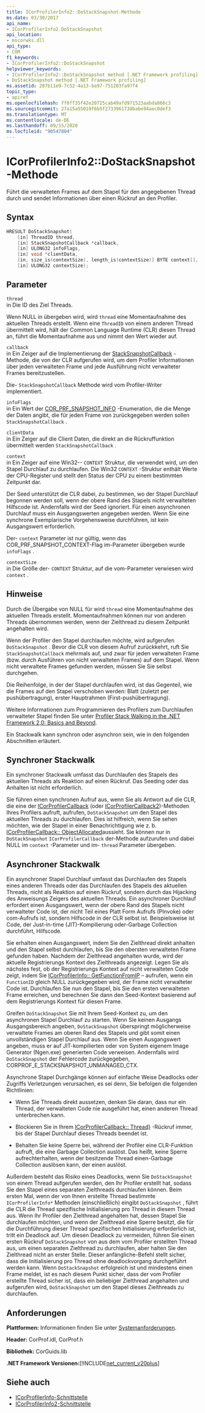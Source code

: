 ```yaml
---
title: ICorProfilerInfo2::DoStackSnapshot-Methode
ms.date: 03/30/2017
api_name:
- ICorProfilerInfo2.DoStackSnapshot
api_location:
- mscorwks.dll
api_type:
- COM
f1_keywords:
- ICorProfilerInfo2::DoStackSnapshot
helpviewer_keywords:
- ICorProfilerInfo2::DoStackSnapshot method [.NET Framework profiling]
- DoStackSnapshot method [.NET Framework profiling]
ms.assetid: 287b11e9-7c52-4a13-ba97-751203fa97f4
topic_type:
- apiref
ms.openlocfilehash: ff0ff35f42e20725cab49afd971523aabda866c3
ms.sourcegitcommit: 27a15a55019f6b5f2733961738babe94aec0def3
ms.translationtype: MT
ms.contentlocale: de-DE
ms.lasthandoff: 09/15/2020
ms.locfileid: "90547804"
---
```

# <a name="icorprofilerinfo2dostacksnapshot-method"></a>ICorProfilerInfo2::DoStackSnapshot-Methode
Führt die verwalteten Frames auf dem Stapel für den angegebenen Thread durch und sendet Informationen über einen Rückruf an den Profiler.  
  
## <a name="syntax"></a>Syntax  
  
```cpp  
HRESULT DoStackSnapshot(  
    [in] ThreadID thread,  
    [in] StackSnapshotCallback *callback,  
    [in] ULONG32 infoFlags,  
    [in] void *clientData,  
    [in, size_is(contextSize), length_is(contextSize)] BYTE context[],  
    [in] ULONG32 contextSize);  
```  
  
## <a name="parameters"></a>Parameter  
 `thread`  
 in Die ID des Ziel Threads.  
  
 Wenn NULL in übergeben wird, wird `thread` eine Momentaufnahme des aktuellen Threads erstellt. Wenn eine `ThreadID` von einem anderen Thread übermittelt wird, hält der Common Language Runtime (CLR) diesen Thread an, führt die Momentaufnahme aus und nimmt den Wert wieder auf.  
  
 `callback`  
 in Ein Zeiger auf die Implementierung der [StackSnapshotCallback](stacksnapshotcallback-function.md) -Methode, die von der CLR aufgerufen wird, um dem Profiler Informationen über jeden verwalteten Frame und jede Ausführung nicht verwalteter Frames bereitzustellen.  
  
 Die- `StackSnapshotCallback` Methode wird vom Profiler-Writer implementiert.  
  
 `infoFlags`  
 in Ein Wert der [COR_PRF_SNAPSHOT_INFO](cor-prf-snapshot-info-enumeration.md) -Enumeration, die die Menge der Daten angibt, die für jeden Frame von zurückgegeben werden sollen `StackSnapshotCallback` .  
  
 `clientData`  
 in Ein Zeiger auf die Client Daten, die direkt an die Rückruffunktion übermittelt werden `StackSnapshotCallback` .  
  
 `context`  
 in Ein Zeiger auf eine Win32-- `CONTEXT` Struktur, die verwendet wird, um den Stapel Durchlauf zu durchlaufen. Die Win32 `CONTEXT` -Struktur enthält Werte der CPU-Register und stellt den Status der CPU zu einem bestimmten Zeitpunkt dar.  
  
 Der Seed unterstützt die CLR dabei, zu bestimmen, wo der Stapel Durchlauf begonnen werden soll, wenn der obere Rand des Stapels nicht verwalteten Hilfscode ist. Andernfalls wird der Seed ignoriert. Für einen asynchronen Durchlauf muss ein Ausgangswerten angegeben werden. Wenn Sie eine synchrone Exemplarische Vorgehensweise durchführen, ist kein Ausgangswert erforderlich.  
  
 Der- `context` Parameter ist nur gültig, wenn das COR_PRF_SNAPSHOT_CONTEXT-Flag im-Parameter übergeben wurde `infoFlags` .  
  
 `contextSize`  
 in Die Größe der- `CONTEXT` Struktur, auf die vom-Parameter verwiesen wird `context` .  
  
## <a name="remarks"></a>Hinweise  
 Durch die Übergabe von NULL für wird `thread` eine Momentaufnahme des aktuellen Threads erstellt. Momentaufnahmen können nur von anderen Threads übernommen werden, wenn der Zielthread zu diesem Zeitpunkt angehalten wird.  
  
 Wenn der Profiler den Stapel durchlaufen möchte, wird aufgerufen `DoStackSnapshot` . Bevor die CLR von diesem Aufruf zurückkehrt, ruft Sie `StackSnapshotCallback` mehrmals auf, und zwar für jeden verwalteten Frame (bzw. durch Ausführen von nicht verwalteten Frames) auf dem Stapel. Wenn nicht verwaltete Frames gefunden werden, müssen Sie Sie selbst durchgehen.  
  
 Die Reihenfolge, in der der Stapel durchlaufen wird, ist das Gegenteil, wie die Frames auf den Stapel verschoben werden: Blatt (zuletzt per pushübertragung), erster Hauptrahmen (First-pushübertragung).  
  
 Weitere Informationen zum Programmieren des Profilers zum Durchlaufen verwalteter Stapel finden Sie unter [Profiler Stack Walking in the .NET Framework 2,0: Basics and Beyond](/previous-versions/dotnet/articles/bb264782(v=msdn.10)).  
  
 Ein Stackwalk kann synchron oder asynchron sein, wie in den folgenden Abschnitten erläutert.  
  
## <a name="synchronous-stack-walk"></a>Synchroner Stackwalk  
 Ein synchroner Stackwalk umfasst das Durchlaufen des Stapels des aktuellen Threads als Reaktion auf einen Rückruf. Das Seeding oder das Anhalten ist nicht erforderlich.  
  
 Sie führen einen synchronen Aufruf aus, wenn Sie als Antwort auf die CLR, die eine der [ICorProfilerCallback](icorprofilercallback-interface.md) (oder [ICorProfilerCallback2](icorprofilercallback2-interface.md))-Methoden Ihres Profilers aufruft, aufrufen, `DoStackSnapshot` um den Stapel des aktuellen Threads zu durchlaufen. Dies ist hilfreich, wenn Sie sehen möchten, wie der Stapel in einer Benachrichtigung wie z. b. [ICorProfilerCallback:: ObjectAllocated](icorprofilercallback-objectallocated-method.md)aussieht. Sie können nur in `DoStackSnapshot` `ICorProfilerCallback` der-Methode aufzurufen und dabei NULL im `context` -Parameter und im- `thread` Parameter übergeben.  
  
## <a name="asynchronous-stack-walk"></a>Asynchroner Stackwalk  
 Ein asynchroner Stapel Durchlauf umfasst das Durchlaufen des Stapels eines anderen Threads oder das Durchlaufen des Stapels des aktuellen Threads, nicht als Reaktion auf einen Rückruf, sondern durch das Hijacking des Anweisungs Zeigers des aktuellen Threads. Ein asynchroner Durchlauf erfordert einen Ausgangswert, wenn der obere Rand des Stapels nicht verwalteter Code ist, der nicht Teil eines Platt Form Aufrufs (PInvoke) oder com-Aufrufs ist, sondern Hilfscode in der CLR selbst ist. Beispielsweise ist Code, der Just-in-time (JIT)-Kompilierung oder-Garbage Collection durchführt, Hilfscode.  
  
 Sie erhalten einen Ausgangswert, indem Sie den Zielthread direkt anhalten und den Stapel selbst durchlaufen, bis Sie den obersten verwalteten Frame gefunden haben. Nachdem der Zielthread angehalten wurde, wird der aktuelle Registrierungs Kontext des Zielthreads angezeigt. Legen Sie als nächstes fest, ob der Registrierungs Kontext auf nicht verwalteten Code zeigt, indem Sie [ICorProfilerInfo:: GetFunctionFromIP](icorprofilerinfo-getfunctionfromip-method.md) – aufrufen, wenn ein `FunctionID` gleich NULL zurückgegeben wird, der Frame nicht verwalteter Code ist. Durchlaufen Sie nun den Stapel, bis Sie den ersten verwalteten Frame erreichen, und berechnen Sie dann den Seed-Kontext basierend auf dem Registrierungs Kontext für diesen Frame.  
  
 Greifen `DoStackSnapshot` Sie mit Ihrem Seed-Kontext zu, um den asynchronen Stapel Durchlauf zu starten. Wenn Sie keinen Ausgangs Ausgangsbereich angeben, `DoStackSnapshot` überspringt möglicherweise verwaltete Frames am oberen Rand des Stapels und gibt somit einen unvollständigen Stapel Durchlauf aus. Wenn Sie einen Ausgangswert angeben, muss er auf JIT-kompilierten oder von System eigenem Image Generator (Ngen.exe) generierten Code verweisen. Andernfalls wird `DoStackSnapshot` der Fehlercode zurückgegeben, CORPROF_E_STACKSNAPSHOT_UNMANAGED_CTX.  
  
 Asynchrone Stapel Durchgänge können auf einfache Weise Deadlocks oder Zugriffs Verletzungen verursachen, es sei denn, Sie befolgen die folgenden Richtlinien:  
  
- Wenn Sie Threads direkt aussetzen, denken Sie daran, dass nur ein Thread, der verwalteten Code nie ausgeführt hat, einen anderen Thread unterbrechen kann.  
  
- Blockieren Sie in Ihrem [ICorProfilerCallback:: Thread}](icorprofilercallback-threaddestroyed-method.md) -Rückruf immer, bis der Stapel Durchlauf dieses Threads beendet ist.  
  
- Behalten Sie keine Sperre bei, während der Profiler eine CLR-Funktion aufruft, die eine Garbage Collection auslöst. Das heißt, keine Sperre aufrechterhalten, wenn der besitzende Thread einen-Garbage Collection auslösen kann, der einen auslöst.  
  
 Außerdem besteht das Risiko eines Deadlocks, wenn Sie `DoStackSnapshot` von einem Thread aufgerufen werden, den Ihr Profiler erstellt hat, sodass Sie den Stapel eines separaten Zielthreads durchlaufen können. Beim ersten Mal, wenn der von Ihnen erstellte Thread bestimmte `ICorProfilerInfo*` Methoden (einschließlich) eingibt `DoStackSnapshot` , führt die CLR die Thread spezifische Initialisierung pro Thread in diesem Thread aus. Wenn Ihr Profiler den Zielthread angehalten hat, dessen Stapel Sie durchlaufen möchten, und wenn der Zielthread eine Sperre besitzt, die für die Durchführung dieser Thread spezifischen Initialisierung erforderlich ist, tritt ein Deadlock auf. Um diesen Deadlock zu vermeiden, führen Sie einen ersten Rückruf `DoStackSnapshot` von aus dem vom Profiler erstellten Thread aus, um einen separaten Zielthread zu durchlaufen, aber halten Sie den Zielthread nicht an erster Stelle. Dieser anfängliche-Befehl stellt sicher, dass die Initialisierung pro Thread ohne deadlockvorgang durchgeführt werden kann. Wenn `DoStackSnapshot` erfolgreich ist und mindestens einen Frame meldet, ist es nach diesem Punkt sicher, dass der vom Profiler erstellte Thread sicher ist, dass ein beliebiger Zielthread angehalten und aufgerufen wird, `DoStackSnapshot` um den Stapel dieses Zielthreads zu durchlaufen.  
  
## <a name="requirements"></a>Anforderungen  
 **Plattformen:** Informationen finden Sie unter [Systemanforderungen](../../get-started/system-requirements.md).  
  
 **Header:** CorProf.idl, CorProf.h  
  
 **Bibliothek:** CorGuids.lib  
  
 **.NET Framework Versionen:**[!INCLUDE[net_current_v20plus](../../../../includes/net-current-v20plus-md.md)]  
  
## <a name="see-also"></a>Siehe auch

- [ICorProfilerInfo-Schnittstelle](icorprofilerinfo-interface.md)
- [ICorProfilerInfo2-Schnittstelle](icorprofilerinfo2-interface.md)
